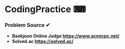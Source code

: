 # **CodingPractice ⌨**
### **Problem Source ✔**
* **Baekjoon Online Judge <https://www.acmicpc.net/>**
* **Solved.ac <https://solved.ac/>**
